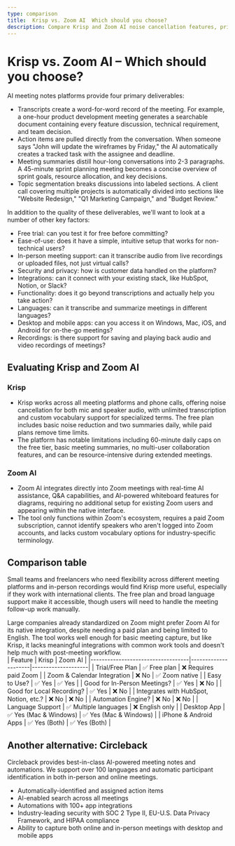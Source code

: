 ```yaml
---
type: comparison
title:  Krisp vs. Zoom AI  Which should you choose?
description: Compare Krisp and Zoom AI noise cancellation features, pricing, and performance. Plus, discover Circleback as an alternative solution for clear audio calls.
---
```


# Krisp vs. Zoom AI – Which should you choose?  
AI meeting notes platforms provide four primary deliverables:  
  
* Transcripts create a word-for-word record of the meeting. For example, a one-hour product development meeting generates a searchable document containing every feature discussion, technical requirement, and team decision.  
* Action items are pulled directly from the conversation. When someone says "John will update the wireframes by Friday," the AI automatically creates a tracked task with the assignee and deadline.  
* Meeting summaries distill hour-long conversations into 2-3 paragraphs. A 45-minute sprint planning meeting becomes a concise overview of sprint goals, resource allocation, and key decisions.  
* Topic segmentation breaks discussions into labeled sections. A client call covering multiple projects is automatically divided into sections like "Website Redesign," "Q1 Marketing Campaign," and "Budget Review."  
  
In addition to the quality of these deliverables, we'll want to look at a number of other key factors:  
  
* Free trial: can you test it for free before committing?  
* Ease-of-use: does it have a simple, intuitive setup that works for non-technical users?  
* In-person meeting support: can it transcribe audio from live recordings or uploaded files, not just virtual calls?  
* Security and privacy: how is customer data handled on the platform?  
* Integrations: can it connect with your existing stack, like HubSpot, Notion, or Slack?  
* Functionality: does it go beyond transcriptions and actually help you take action?  
* Languages: can it transcribe and summarize meetings in different languages?  
* Desktop and mobile apps: can you access it on Windows, Mac, iOS, and Android for on-the-go meetings?  
* Recordings: is there support for saving and playing back audio and video recordings of meetings?    
## Evaluating Krisp and Zoom AI  
### Krisp
* Krisp works across all meeting platforms and phone calls, offering noise cancellation for both mic and speaker audio, with unlimited transcription and custom vocabulary support for specialized terms. The free plan includes basic noise reduction and two summaries daily, while paid plans remove time limits.
* The platform has notable limitations including 60-minute daily caps on the free tier, basic meeting summaries, no multi-user collaboration features, and can be resource-intensive during extended meetings.

### Zoom AI
* Zoom AI integrates directly into Zoom meetings with real-time AI assistance, Q&A capabilities, and AI-powered whiteboard features for diagrams, requiring no additional setup for existing Zoom users and appearing within the native interface.
* The tool only functions within Zoom's ecosystem, requires a paid Zoom subscription, cannot identify speakers who aren't logged into Zoom accounts, and lacks custom vocabulary options for industry-specific terminology.  
## Comparison table    
Small teams and freelancers who need flexibility across different meeting platforms and in-person recordings would find Krisp more useful, especially if they work with international clients. The free plan and broad language support make it accessible, though users will need to handle the meeting follow-up work manually.

Large companies already standardized on Zoom might prefer Zoom AI for its native integration, despite needing a paid plan and being limited to English. The tool works well enough for basic meeting capture, but like Krisp, it lacks meaningful integrations with common work tools and doesn't help much with post-meeting workflow.  
| Feature                           | Krisp               | Zoom AI            |
|-----------------------------------|---------------------|--------------------|
| Trial/Free Plan                   | ✅ Free plan        | ❌ Requires paid Zoom |
| Zoom & Calendar Integration       | ❌ No               | ✅ Zoom native     |
| Easy to Use?                      | ✅ Yes              | ✅ Yes            |
| Good for In-Person Meetings?      | ✅ Yes              | ❌ No             |
| Good for Local Recording?         | ✅ Yes              | ❌ No             |
| Integrates with HubSpot, Notion, etc.? | ❌ No           | ❌ No             |
| Automation Engine?                | ❌ No               | ❌ No             |
| Language Support                  | ✅ Multiple languages | ❌ English only |
| Desktop App                       | ✅ Yes (Mac & Windows) | ✅ Yes (Mac & Windows) |
| iPhone & Android Apps             | ✅ Yes (Both)       | ✅ Yes (Both)     |  
## Another alternative: Circleback  
Circleback provides best-in-class AI-powered meeting notes and automations. We support over 100 languages and automatic participant identification in both in-person and online meetings.  
  
* Automatically-identified and assigned action items  
* AI-enabled search across all meetings  
* Automations with 100+ app integrations  
* Industry-leading security with SOC 2 Type II, EU-U.S. Data Privacy Framework, and HIPAA compliance  
* Ability to capture both online and in-person meetings with desktop and mobile apps  